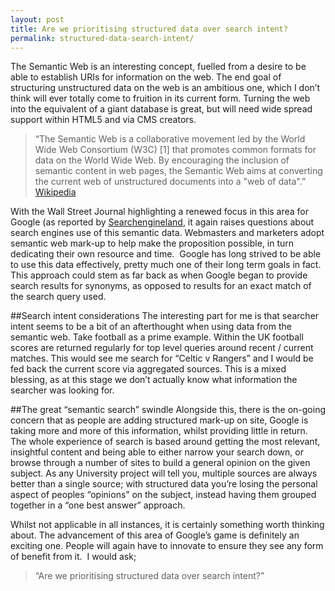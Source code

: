 ```yaml
---
layout: post
title: Are we prioritising structured data over search intent?
permalink: structured-data-search-intent/
---
```

The Semantic Web is an interesting concept, fuelled from a desire to be able to establish URIs for information on the web. The end goal of structuring unstructured data on the web is an ambitious one, which I don’t think will ever totally come to fruition in its current form. Turning the web into the equivalent of a giant database is great, but will need wide spread support within HTML5 and via CMS creators.

> “The Semantic Web is a collaborative movement led by the World Wide Web Consortium (W3C) [1] that promotes common formats for data on the World Wide Web. By encouraging the inclusion of semantic content in web pages, the Semantic Web aims at converting the current web of unstructured documents into a "web of data".” [Wikipedia](http://en.wikipedia.org/wiki/Semantic_Web)

With the Wall Street Journal highlighting a renewed focus in this area for Google (as reported by [Searchengineland](http://searchengineland.com/wsj-says-big-google-search-changes-coming-reality-check-time-115227), it again raises questions about search engines use of this semantic data. Webmasters and marketers adopt semantic web mark-up to help make the proposition possible, in turn dedicating their own resource and time.  Google has long strived to be able to use this data effectively, pretty much one of their long term goals in fact. This approach could stem as far back as when Google began to provide search results for synonyms, as opposed to results for an exact match of the search query used.

##Search intent considerations
The interesting part for me is that searcher intent seems to be a bit of an afterthought when using data from the semantic web. Take football as a prime example. Within the UK football scores are returned regularly for top level queries around recent / current matches. This would see me search for “Celtic v Rangers” and I would be fed back the current score via aggregated sources. This is a mixed blessing, as at this stage we don’t actually know what information the searcher was looking for.

##The great “semantic search” swindle
Alongside this, there is the on-going concern that as people are adding structured mark-up on site, Google is taking more and more of this information, whilst providing little in return. The whole experience of search is based around getting the most relevant, insightful content and being able to either narrow your search down, or browse through a number of sites to build a general opinion on the given subject. As any University project will tell you, multiple sources are always better than a single source; with structured data you’re losing the personal aspect of peoples “opinions” on the subject, instead having them grouped together in a “one best answer” approach.

Whilst not applicable in all instances, it is certainly something worth thinking about. The advancement of this area of Google’s game is definitely an exciting one. People will again have to innovate to ensure they see any form of benefit from it.  I would ask;

> “Are we prioritising structured data over search intent?”
